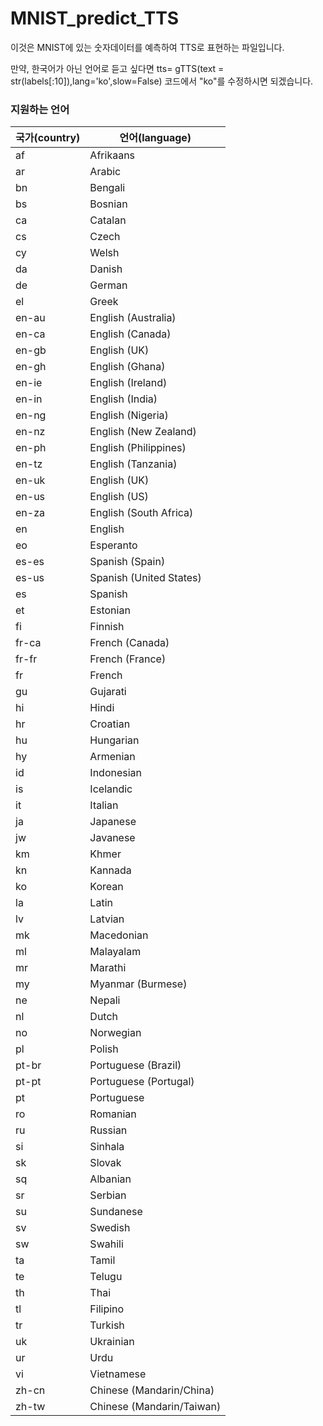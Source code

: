 # MNIST_predict_TTS

이것은 MNIST에 있는 숫자데이터를 예측하여 TTS로 표현하는 파일입니다.

만약, 한국어가 아닌 언어로 듣고 싶다면
tts= gTTS(text = str(labels[:10]),lang='ko',slow=False) 코드에서 "ko"를 수정하시면 되겠습니다.

### 지원하는 언어
|국가(country)|언어(language)|
|------|------|
|af|Afrikaans|
|ar |Arabic| 
|bn |Bengali| 
|bs |Bosnian |
|ca| Catalan |
|cs |Czech |
|cy |Welsh |
|da| Danish |
|de| German |
|el| Greek |
|en-au |English (Australia) |
|en-ca |English (Canada) |
|en-gb| English (UK) |
|en-gh |English (Ghana) |
|en-ie |English (Ireland) |
|en-in| English (India) |
|en-ng| English (Nigeria) |
|en-nz |English (New Zealand) |
|en-ph| English (Philippines) |
|en-tz| English (Tanzania) |
|en-uk |English (UK) |
|en-us| English (US) |
|en-za |English (South Africa) |
|en| English |
|eo| Esperanto |
|es-es| Spanish (Spain) |
|es-us| Spanish (United States) |
|es| Spanish |
|et| Estonian |
|fi| Finnish |
|fr-ca |French (Canada) |
|fr-fr| French (France) |
|fr |French |
|gu |Gujarati |
|hi| Hindi |
|hr| Croatian |
|hu |Hungarian |
|hy |Armenian |
|id| Indonesian |
|is| Icelandic |
|it |Italian |
|ja |Japanese |
|jw| Javanese |
|km| Khmer |
|kn| Kannada |
|ko| Korean |
|la| Latin |
|lv| Latvian |
|mk| Macedonian |
|ml |Malayalam |
|mr |Marathi|
|my |Myanmar (Burmese) |
|ne |Nepali |
|nl |Dutch |
|no |Norwegian |
|pl |Polish |
|pt-br |Portuguese (Brazil) |
|pt-pt| Portuguese (Portugal)|
|pt |Portuguese |
|ro |Romanian |
|ru |Russian |
|si |Sinhala |
|sk |Slovak |
|sq |Albanian|
|sr |Serbian |
|su |Sundanese|
|sv |Swedish |
|sw |Swahili |
|ta |Tamil |
|te |Telugu |
|th |Thai |
|tl |Filipino |
|tr |Turkish |
|uk |Ukrainian |
|ur |Urdu |
|vi |Vietnamese |
|zh-cn| Chinese (Mandarin/China) |
|zh-tw |Chinese (Mandarin/Taiwan)|
